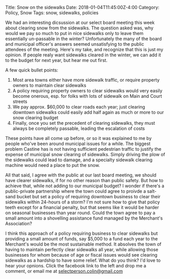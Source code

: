 Title: Snow on the sidewalks
Date: 2018-01-04T11:45:00Z-4:00
Category: Policy, Snow
Tags: snow, sidewalks, policies

We had an interesting dicsussion at our select board meeting this week about clearing snow from the sidewalks. The question asked was, why would we pay so much to put in nice sidewalks only to leave them essentially un-passable in the winter? Unfortunately the many of the board and municipal officer's answers seemed unsatisfying to the public attendees of the meeting. Here's my take, and recognize that this is just my opinion. If people realy want sidewalks cleared in the winter, we can add it to the budget for next year, but hear me out first.

A few quick bullet points:

1. Most area towns either have more sidewalk traffic, or require property owners to maintain clear sidewalks
2. A policy requiring property owners to clear sidewalks would very easily become onerous, esp. for folks with lots of sidewalk on Main and Court streets
3. We pay approx. $60,000 to clear roads each year; just clearing downtown sidewalks could easily add half again as much or more to our snow clearing budget
4. Finally, once you set the precedent of clearing sidewalks, they must always be completely passable, leading the escalation of costs

These points have all come up before, or so it was explained to me by people who've been around municipal issues for a while. The biggest problem Castine has is not having sufficient pedestrian traffic to justify the expense of municipal snow clearing of sidewalks. Simply driving the plow of the sidewalks could lead to damage, and a specialty sidewalk clearing machine would need a place to put the snow.

All that said, I agree with the public at our last board meeting, we should have clearer sidewalks, if for no other reason than public safety. But how to achieve that, while not adding to our municipal budget? I wonder if there's a public-private partnership where the town could agree to proivde a salt-sand bucket but set a policy of requiring downtown business to clear their sidewalks within 24-hours of a storm? I'm not sure how to give that policy teeth except for a financial penalty, but that seems like it would be harder on seasonal businesses than year round. Could the town agree to pay a small amount into a shovelling assistance fund managed by the Merchant's Association? 

I think this approach of a policy requiring business to clear sidewalks but providing a small amount of funds, say $5,000 to a fund each year to the Merchant's would be the most sustainable method. It absolves the town of having to maintain perfectly clear sidewalks all year, while allowing those businesses for whom because of age or fiscal issues would see clearing sidewalks as a hardship to have some relief. What do you think? I'd love to hear your opnions. Click the facebook link to the left and drop me a comment, or email me at selectperson.colin@gmail.com

